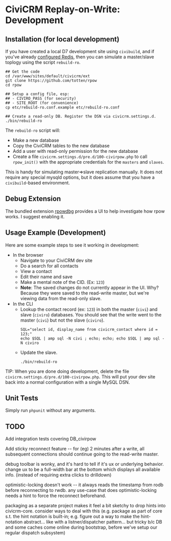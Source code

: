 # CiviCRM Replay-on-Write: Development

## Installation (for local development)

If you have created a local D7 development site using `civibuild`, and if you've already
[configured Redis](https://docs.civicrm.org/sysadmin/en/latest/setup/cache/), then you can simulate
a master/slave toplogy using the script `rebuild-ro`.

```
## Get the code
cd /var/www/sites/default/civicrm/ext
git clone https://github.com/totten/rpow
cd rpow

## Setup a config file, esp:
## - CIVIRO_PASS (for security)
## - SITE_ROOT (for convenience)
cp etc/rebuild-ro.conf.example etc/rebuild-ro.conf

## Create a read-only DB. Register the DSN via civicrm.settings.d.
./bin/rebuild-ro
```

The `rebuild-ro` script will:

* Make a new database
* Copy the CiviCRM tables to the new database
* Add a user with read-only permission for the new database
* Create a file `civicrm.settings.d/pre.d/100-civirpow.php` 
  to call `rpow_init()` with the appropriate credentials
  for the `masters` and `slaves`.

This is handy for simulating master=>slave replication manually. It does
not require any special mysqld options, but it does assume that you have a
`civibuild`-based environment.

## Debug Extension

The bundled extension [rpowdbg](../rpowdbg/) provides a UI to help
investigate how rpow works. I suggest enabling it.

## Usage Example (Development)

Here are some example steps to see it working in development:

* In the browser
    * Navigate to your CiviCRM dev site
    * Do a search for all contacts
    * View a contact
    * Edit their name and save
    * Make a mental note of the CID. (Ex: `123`)
    * __Note__: The saved changes do not currently appear in the UI. Why?
      Because they were saved to the read-write master, but we're viewing data from the
      read-only slave.
* In the CLI
    * Lookup the contact record (ex: `123`) in both the master (`civi`) and slave (`civiro`) databases.
      You should see that the write went to the master (`civi`) but not the slave (`civiro`).
      ```
      SQL="select id, display_name from civicrm_contact where id = 123;"
      echo $SQL | amp sql -N civi ; echo; echo; echo $SQL | amp sql -N civiro
      ```
    * Update the slave.
      ```
      ./bin/rebuild-ro
      ```

TIP: When you are done doing development, delete the file
`civicrm.settings.d/pre.d/100-civirpow.php`.  This will put your dev site back
into a normal configuration with a single MySQL DSN.

## Unit Tests

Simply run `phpunit` without any arguments.

## TODO

Add integration tests covering DB_civirpow

Add sticky reconnect feature -- for (eg) 2 minutes after a write, all
subsequent connections should continue going to the read-write master.

debug toolbar is wonky, and it's hard to tell if it's ux or underlying
behavior. change ux to be a full-width bar at the bottom which displays
all available info. (instead of requiring extra clicks to drilldown)

optimistic-locking doesn't work -- it always reads the timestamp from rodb
before reconnecting to rwdb. any use-case that does optimistic-locking needs
a hint to force the reconnect beforehand.

packaging as a separate project makes it feel a bit sketchy to drop hints
into civicrm-core.  consider ways to deal with this (e.g.  package as part
of core s.t.  the hint notation is built-in; e.g.  figure out a way to make
the hint-notation abstract...  like with a listner/dispatcher pattern...
but tricky b/c DB and some caches come online during bootstrap, before we've
setup our regular dispatch subsystem)
